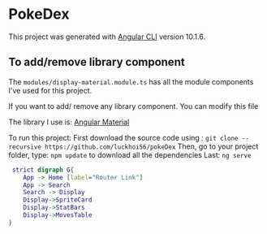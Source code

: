 

# PokeDex

This project was generated with [Angular CLI](https://github.com/angular/angular-cli) version 10.1.6.

## To add/remove library component
The `modules/display-material.module.ts` has all the module components I've used for this project.

If you want to add/ remove any library component. You can modify this file

The library I use is: [Angular Material](https://material.angular.io/components)

To run this project:
First download the source code using :
`git clone --recursive https://github.com/luckhoi56/pokeDex`
Then, go to your project folder, type:
`npm update` to download all the dependencies
Last:
`ng serve`

```dot
 strict digraph G{
    App -> Home [label="Router Link"]
    App -> Search 
    Search -> Display
    Display->SpriteCard
    Display->StatBars
    Display->MovesTable
}


```

